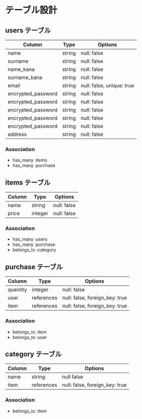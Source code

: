 # テーブル設計

## users テーブル

| Column             | Type   | Options     |
| ------------------ | ------ | ----------- |
| name               | string | null: false |
| surname               | string | null: false |
| name_kana               | string | null: false |
| surname_kana               | string | null: false |
| email              | string | null: false, unique: true |
| encrypted_password | string | null: false |
| encrypted_password | string | null: false |
| encrypted_password | string | null: false |
| encrypted_password | string | null: false |
| encrypted_password | string | null: false |
| address            | string | null: false |

### Association

- has_many :items
- has_many :purchase

## items テーブル

| Column        | Type    | Options     |
| ------------- | ------  | ----------- |
| name          | string  | null: false |
| price         | integer | null: false |


### Association

- has_many :users
- has_many :purchase
- belongs_to :category

## purchase テーブル

| Column | Type       | Options                        |
| ------ | ---------- | ------------------------------ |
| quantity  | integer | null: false |
| user   | references | null: false, foreign_key: true |
| item  | references | null: false, foreign_key: true |

### Association

- belongs_to :item
- belongs_to :user

## category テーブル

| Column  | Type       | Options                        |
| ------- | ---------- | ------------------------------ |
| name    | string     | null false                               |
| item    | references | null: false, foreign_key: true |

### Association

- belongs_to :item
